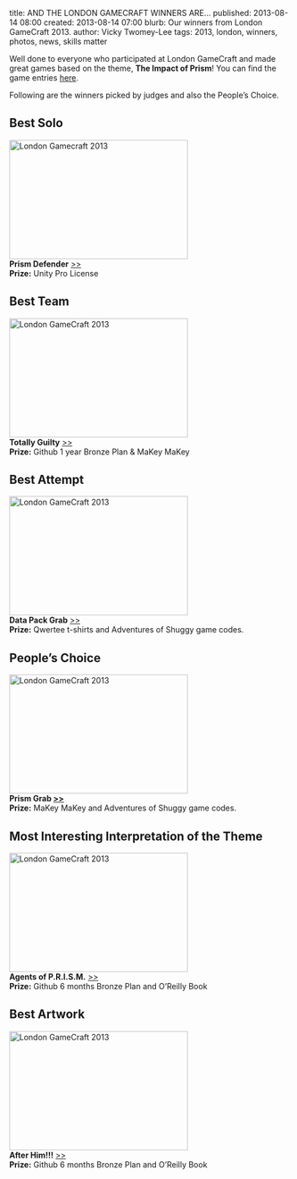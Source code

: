 title: AND THE LONDON GAMECRAFT WINNERS ARE…
published: 2013-08-14 08:00
created: 2013-08-14 07:00
blurb: Our winners from London GameCraft 2013.
author: Vicky Twomey-Lee
tags: 2013, london, winners, photos, news, skills matter

Well done to everyone who participated at London GameCraft and made great games based on the theme, **The Impact of Prism**! You can find the game entries [here](http://gamecrafty.herokuapp.com/london-august-2013/).

Following are the winners picked by judges and also the People’s Choice.

<h2>Best Solo</h2>
<p><a title="London Gamecraft 2013 by whykay, on Flickr" href="http://www.flickr.com/photos/whykay/9510327580/"><img src="http://farm4.staticflickr.com/3802/9510327580_37ca2718ba_n.jpg" alt="London Gamecraft 2013" width="320" height="213" /></a><br />
<strong>Prism Defender</strong> <a title="Prism Defender - Game info" href="http://gamecrafty.herokuapp.com/london-august-2013/prism-defender/">&gt;&gt;</a><br />
<strong>Prize:</strong> Unity Pro License</p>
<h2>Best Team</h2>
<p><a title="London GameCraft 2013 by whykay, on Flickr" href="http://www.flickr.com/photos/whykay/9510328100/"><img src="http://farm4.staticflickr.com/3689/9510328100_0c677baf1f_n.jpg" alt="London GameCraft 2013" width="320" height="213" /></a><br />
<strong>Totally Guilty</strong> <a title="Totally Guilty - game info" href="http://gamecrafty.herokuapp.com/london-august-2013/totally-guilty%21%21/">&gt;&gt;</a><br />
<strong>Prize:</strong> Github 1 year Bronze Plan &amp; MaKey MaKey</p>
<h2>Best Attempt</h2>
<p><a title="London GameCraft 2013 by whykay, on Flickr" href="http://www.flickr.com/photos/whykay/9507534519/"><img src="http://farm3.staticflickr.com/2845/9507534519_273647e741_n.jpg" alt="London GameCraft 2013" width="320" height="213" /></a><br />
<strong>Data Pack Grab</strong> <a title="Data Pack Grab - game info" href="http://gamecrafty.herokuapp.com/london-august-2013/data-pack-grab/">&gt;&gt;</a><br />
<strong>Prize:</strong> Qwertee t-shirts and Adventures of Shuggy game codes.</p>
<h2>People&#8217;s Choice</h2>
<p><a title="London GameCraft 2013 by whykay, on Flickr" href="http://www.flickr.com/photos/whykay/9510328656/"><img src="http://farm3.staticflickr.com/2884/9510328656_8042d1daed_n.jpg" alt="London GameCraft 2013" width="320" height="213" /></a><br />
<strong>Prism Grab <a title="Prism Tag - game info" href="http://gamecrafty.herokuapp.com/london-august-2013/prism-tag/">&gt;&gt;</a></strong><br />
<strong>Prize:</strong> MaKey MaKey and Adventures of Shuggy game codes.</p>
<h2>Most Interesting Interpretation of the Theme</h2>
<p><a title="London GameCraft 2013 by whykay, on Flickr" href="http://www.flickr.com/photos/whykay/9507532003/"><img src="http://farm3.staticflickr.com/2835/9507532003_5ef67839b5_n.jpg" alt="London GameCraft 2013" width="320" height="213" /></a><br />
<strong>Agents of P.R.I.S.M.</strong> <a title="Agents of P.R.I.S.M. - game info" href="http://gamecrafty.herokuapp.com/london-august-2013/agents-of-p-r-i-s-m-/">&gt;&gt;</a><br />
<strong>Prize:</strong> Github 6 months Bronze Plan and O&#8217;Reilly Book</p>
<h2>Best Artwork</h2>
<p><a title="London GameCraft 2013 by whykay, on Flickr" href="http://www.flickr.com/photos/whykay/9507532635/"><img src="http://farm4.staticflickr.com/3730/9507532635_6af7dba9e3_n.jpg" alt="London GameCraft 2013" width="320" height="213" /></a><br />
<strong>After Him!!!</strong> <a title="After Him!! - game info" href="http://gamecrafty.herokuapp.com/london-august-2013/after-him---/">&gt;&gt;</a><br />
<strong>Prize:</strong> Github 6 months Bronze Plan and O&#8217;Reilly Book</p>